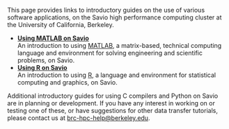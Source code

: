 This page provides links to introductory guides on the use of various software applications, on the Savio high performance computing cluster at the University of California, Berkeley.

-   **[Using MATLAB on Savio](http://research-it.berkeley.edu/services/high-performance-computing/using-matlab-savio)**  
    An introduction to using [MATLAB](http://www.mathworks.com/products/matlab/), a matrix-based, technical computing language and environment for solving engineering and scientific problems, on Savio.
-   [**Using R on Savio**](http://research-it.berkeley.edu/services/high-performance-computing/using-r-savio)  
    An introduction to using [R](https://www.r-project.org/), a language and environment for statistical computing and graphics, on Savio.

Additional introductory guides for using C compilers and Python on Savio are in planning or development. If you have any interest in working on or testing one of these, or have suggestions for other data transfer tutorials, please contact us at <brc-hpc-help@berkeley.edu>.
